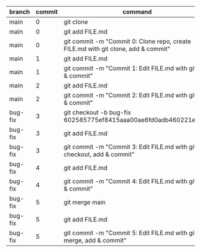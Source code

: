 | branch  | commit | command                                                                           |
|---------|--------|-----------------------------------------------------------------------------------|
| main    | 0      | git clone <URL>                                                                   |
| main    | 0      | git add FILE.md                                                                   |
| main    | 0      | git commit -m "Commit 0: Clone repo, create FILE.md with git clone, add & commit" |
| main    | 1      | git add FILE.md                                                                   |
| main    | 1      | git commit -m "Commit 1: Edit FILE.md with git add & commit"                      |
| main    | 2      | git add FILE.md                                                                   |
| main    | 2      | git commit -m "Commit 2: Edit FILE.md with git add & commit"                      |
| bug-fix | 3      | git checkout -b bug-fix 602585775ef8415aaa00ae6fd0adb460221e69d9                  |
| bug-fix | 3      | git add FILE.md                                                                   |
| bug-fix | 3      | git commit -m "Commit 3: Edit FILE.md with git checkout, add & commit"            |
| bug-fix | 4      | git add FILE.md                                                                   |
| bug-fix | 4      | git commit -m "Commit 4: Edit FILE.md with git add & commit"                      |
| bug-fix | 5      | git merge main                                                                    |
| bug-fix | 5      | git add FILE.md                                                                   |
| bug-fix | 5      | git commit -m "Commit 5: Edit FILE.md with git merge, add & commit"               |


